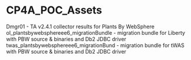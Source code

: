# CP4A_POC_Assets
Dmgr01 - TA v2.4.1 collector results for Plants By WebSphere
ol_plantsbywebsphereee6_migrationBundle - migration bundle for Liberty with PBW source & binaries and Db2 JDBC driver 
twas_plantsbywebsphereee6_migrationBund -  migration bundle for tWAS with PBW source & binaries and Db2 JDBC driver

